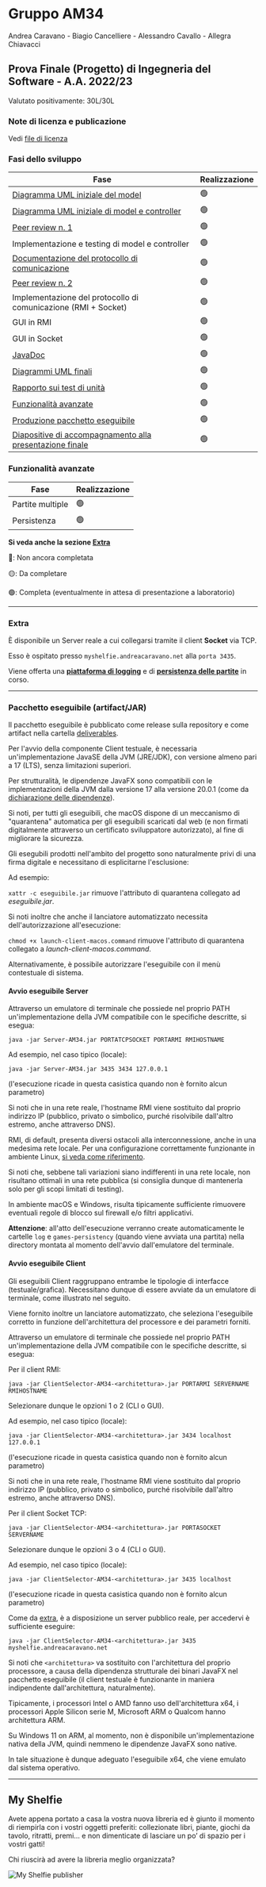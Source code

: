 # Gruppo AM34

Andrea Caravano - Biagio Cancelliere - Alessandro Cavallo - Allegra Chiavacci

## Prova Finale (Progetto) di Ingegneria del Software - A.A. 2022/23

Valutato positivamente: 30L/30L

### Note di licenza e publicazione

Vedi [file di licenza](LICENSE)

### Fasi dello sviluppo

| Fase                                                                                                                       | Realizzazione |
|----------------------------------------------------------------------------------------------------------------------------|---------------|
| [Diagramma UML iniziale del model](deliverables/initial-uml-model-controller/Initial-UML-Model-Controller.pdf)             | 🟢            |
| [Diagramma UML iniziale di model e controller](deliverables/initial-uml-model-controller/Initial-UML-Model-Controller.pdf) | 🟢            |
| <a href="deliverables/peer-review/1/Per gruppo revisionato/peer-review-1.pdf">Peer review n. 1</a>                         | 🟢            |
| Implementazione e testing di model e controller                                                                            | 🟢            |
| [Documentazione del protocollo di comunicazione](deliverables/protocollo-comunicazione/protocollo-comunicazione.pdf)       | 🟢            |
| <a href="deliverables/peer-review/2/Per gruppo revisionato/peer-review-2.pdf">Peer review n. 2</a>                         | 🟢            |
| Implementazione del protocollo di comunicazione (RMI + Socket)                                                             | 🟢            |
| GUI in RMI                                                                                                                 | 🟢            |
| GUI in Socket                                                                                                              | 🟢            |
| [JavaDoc](http://myshelfie.andreacaravano.net/javadoc/)                                                                    | 🟢            |
| [Diagrammi UML finali](deliverables/final-uml/pdf)                                                                         | 🟢            |
| [Rapporto sui test di unità](http://myshelfie.andreacaravano.net/tests-report/)                                            | 🟢            |
| [Funzionalità avanzate](#funzionalità-avanzate)                                                                            | 🟢            |
| [Produzione pacchetto eseguibile](deliverables/artifact)                                                                   | 🟢            |
| [Diapositive di accompagnamento alla presentazione finale](deliverables/diapositive-finali/diapositive-am34.pdf)           | 🟢            |

### Funzionalità avanzate

| Fase             | Realizzazione |
|------------------|---------------|
| Partite multiple | 🟢            |
| Persistenza      | 🟢            |

**Si veda anche la sezione [Extra](#extra)**

🔴: Non ancora completata

🟡: Da completare

🟢: Completa (eventualmente in attesa di presentazione a laboratorio)

---

### Extra

È disponibile un Server reale a cui collegarsi tramite il client **Socket** via TCP.

Esso è ospitato presso `myshelfie.andreacaravano.net` alla `porta 3435`.

Viene offerta una [**piattaforma di logging**](http://myshelfie.andreacaravano.net/log/) e
di [**persistenza delle partite**](http://myshelfie.andreacaravano.net/games-persistency/) in corso.

---

### Pacchetto eseguibile (artifact/JAR)

Il pacchetto eseguibile è pubblicato come release sulla repository e come artifact nella
cartella [deliverables](deliverables/artifact).

Per l'avvio della componente Client testuale, è necessaria un'implementazione JavaSE della JVM (JRE/JDK),
con versione almeno pari a 17 (LTS), senza limitazioni superiori.

Per strutturalità, le dipendenze JavaFX sono compatibili con le implementazioni della JVM dalla versione 17 alla
versione 20.0.1 (come da [dichiarazione delle dipendenze](pom.xml)).

Si noti, per tutti gli eseguibili, che macOS dispone di un meccanismo di "quarantena" automatica per gli eseguibili
scaricati dal web (e non firmati digitalmente attraverso un certificato sviluppatore autorizzato), al fine di migliorare
la sicurezza.

Gli esegubili prodotti nell'ambito del progetto sono naturalmente privi di una firma digitale e necessitano di
esplicitarne l'esclusione:

Ad esempio:

`xattr -c eseguibile.jar` rimuove l'attributo di quarantena collegato ad _eseguibile.jar_.

Si noti inoltre che anche il lanciatore automatizzato necessita dell'autorizzazione all'esecuzione:

`chmod +x launch-client-macos.command` rimuove l'attributo di quarantena collegato a _launch-client-macos.command_.

Alternativamente, è possibile autorizzare l'eseguibile con il menù contestuale di sistema.

#### Avvio eseguibile Server

Attraverso un emulatore di terminale che possiede nel proprio PATH un'implementazione della JVM compatibile con le
specifiche descritte, si esegua:

`java -jar Server-AM34.jar PORTATCPSOCKET PORTARMI RMIHOSTNAME`

Ad esempio, nel caso tipico (locale):

`java -jar Server-AM34.jar 3435 3434 127.0.0.1`

(l'esecuzione ricade in questa casistica quando non è fornito alcun parametro)

Si noti che in una rete reale, l'hostname RMI viene sostituito dal proprio indirizzo IP (pubblico, privato o simbolico,
purché risolvibile dall'altro estremo, anche attraverso DNS).

RMI, di default, presenta diversi ostacoli alla interconnessione, anche in una medesima rete locale.
Per una configurazione correttamente funzionante in ambiente Linux, [si veda come
riferimento](https://stackoverflow.com/a/39358386).

Si noti che, sebbene tali variazioni siano indifferenti in una rete locale, non risultano ottimali in una rete
pubblica (si consiglia dunque di mantenerla solo per gli scopi limitati di testing).

In ambiente macOS e Windows, risulta tipicamente sufficiente rimuovere eventuali regole di blocco sul firewall e/o
filtri applicativi.

**Attenzione**: all'atto dell'esecuzione verranno create automaticamente le cartelle `log` e `games-persistency` (quando
viene avviata una partita) nella directory montata al momento dell'avvio dall'emulatore del terminale.

#### Avvio eseguibile Client

Gli eseguibili Client raggruppano entrambe le tipologie di interfacce (testuale/grafica).
Necessitano dunque di essere avviate da un emulatore di terminale, come illustrato nel seguito.

Viene fornito inoltre un lanciatore automatizzato, che seleziona l'eseguibile corretto
in funzione dell'architettura del processore e dei parametri forniti.

Attraverso un emulatore di terminale che possiede nel proprio PATH un'implementazione della JVM compatibile con le
specifiche descritte, si esegua:

Per il client RMI:

`java -jar ClientSelector-AM34-<architettura>.jar PORTARMI SERVERNAME RMIHOSTNAME`

Selezionare dunque le opzioni 1 o 2 (CLI o GUI).

Ad esempio, nel caso tipico (locale):

`java -jar ClientSelector-AM34-<architettura>.jar 3434 localhost 127.0.0.1`

(l'esecuzione ricade in questa casistica quando non è fornito alcun parametro)

Si noti che in una rete reale, l'hostname RMI viene sostituito dal proprio indirizzo IP (pubblico, privato o simbolico,
purché risolvibile dall'altro estremo, anche attraverso DNS).

Per il client Socket TCP:

`java -jar ClientSelector-AM34-<architettura>.jar PORTASOCKET SERVERNAME`

Selezionare dunque le opzioni 3 o 4 (CLI o GUI).

Ad esempio, nel caso tipico (locale):

`java -jar ClientSelector-AM34-<architettura>.jar 3435 localhost`

(l'esecuzione ricade in questa casistica quando non è fornito alcun parametro)

Come da [extra](#extra), è a disposizione un server pubblico reale, per accedervi è sufficiente eseguire:

`java -jar ClientSelector-AM34-<architettura>.jar 3435 myshelfie.andreacaravano.net`

Si noti che `<architettura>` va sostituito con l'architettura del proprio processore, a causa della dipendenza
strutturale dei binari JavaFX nel pacchetto eseguibile (il client testuale è funzionante in maniera indipendente
dall'architettura, naturalmente).

Tipicamente, i processori Intel o AMD fanno uso dell'architettura x64, i processori Apple Silicon serie M, Microsoft ARM
o Qualcom hanno architettura ARM.

Su Windows 11 on ARM, al momento, non è disponibile un'implementazione nativa della JVM, quindi nemmeno le dipendenze
JavaFX sono native.

In tale situazione è dunque adeguato l'eseguibile x64, che viene emulato dal sistema operativo.

---

## My Shelfie

Avete appena portato a casa la vostra nuova libreria ed è giunto il momento di riempirla con i vostri oggetti preferiti:
collezionate libri, piante, giochi da tavolo, ritratti, premi... e non dimenticate di lasciare un po’ di spazio per i
vostri gatti!

Chi riuscirà ad avere la libreria meglio organizzata?

![My Shelfie publisher](src/main/res/README/game.jpg)